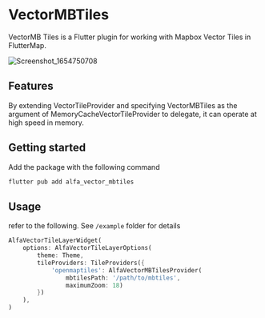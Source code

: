 <!-- 
This README describes the package. If you publish this package to pub.dev,
this README's contents appear on the landing page for your package.

For information about how to write a good package README, see the guide for
[writing package pages](https://dart.dev/guides/libraries/writing-package-pages). 

For general information about developing packages, see the Dart guide for
[creating packages](https://dart.dev/guides/libraries/create-library-packages)
and the Flutter guide for
[developing packages and plugins](https://flutter.dev/developing-packages). 
-->

# VectorMBTiles

VectorMB Tiles is a Flutter plugin for working with Mapbox Vector Tiles in FlutterMap. 

![Screenshot_1654750708](https://user-images.githubusercontent.com/17922561/179644816-e5d0f2f4-f38e-4e6f-a7d2-02dcde6bebd8.png)

## Features

By extending VectorTileProvider and specifying VectorMBTiles as the argument of MemoryCacheVectorTileProvider to delegate, it can operate at high speed in memory.

## Getting started

Add the package with the following command
```bash
flutter pub add alfa_vector_mbtiles
```

## Usage

refer to the following. See `/example` folder for details

```dart
AlfaVectorTileLayerWidget(
    options: AlfaVectorTileLayerOptions(
        theme: Theme,
        tileProviders: TileProviders({
            'openmaptiles': AlfaVectorMBTilesProvider(
                mbtilesPath: '/path/to/mbtiles',
                maximumZoom: 18)
        })
    ),
)
```
